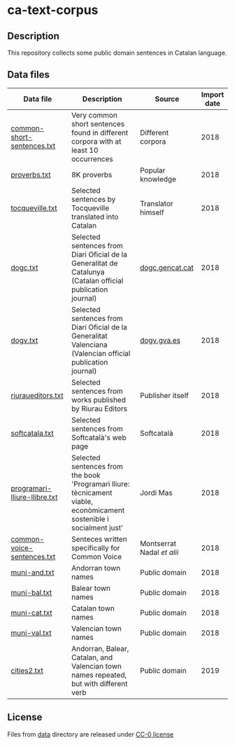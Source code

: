 # ca-text-corpus
## Description
This repository collects some public domain sentences in Catalan language.

## Data files
| Data file        | Description | Source | Import date |
| ------------- |-------------| -----| ---- |
| [common-short-sentences.txt](./data/common-short-sentences.txt) | Very common short sentences found in different corpora with at least 10 occurrences | Different corpora | 2018 |
| [proverbs.txt](./data/proverbs.txt) | 8K proverbs | Popular knowledge  | 2018 |
| [tocqueville.txt](./data/tocqueville.txt) | Selected sentences by Tocqueville translated into Catalan | Translator himself  | 2018 |
| [dogc.txt](./data/dogc.txt) | Selected sentences from Diari Oficial de la Generalitat de Catalunya (Catalan official publication journal) | [dogc.gencat.cat](http://dogc.gencat.cat)  | 2018 |
| [dogv.txt](./data/dogv.txt) | Selected sentences from Diari Oficial de la Generalitat Valenciana (Valencian official publication journal) | [dogv.gva.es](http://www.dogv.gva.es/)  | 2018 |
| [riuraueditors.txt](./data/riuraueditors.txt) | Selected sentences from works published by Riurau Editors | Publisher itself | 2018 |
| [softcatala.txt](./data/softcatala.txt) | Selected sentences from Softcatalà's web page | Softcatalà | 2018 |
| [programari-lliure-llibre.txt](./data/programari-lliure-llibre.txt) | Selected sentences from the book 'Programari lliure: tècnicament viable, econòmicament sostenible i socialment just' | Jordi Mas | 2018 |
| [common-voice-sentences.txt](./data/common-voice-sentences.txt) | Senteces written specifically for Common Voice | Montserrat Nadal *et alii* | 2018 |
| [muni-and.txt](./data/muni-and.txt) | Andorran town names | Public domain | 2018 |
| [muni-bal.txt](./data/muni-bal.txt) | Balear town names | Public domain | 2018 |
| [muni-cat.txt](./data/muni-cat.txt) | Catalan town names | Public domain | 2018 |
| [muni-val.txt](./data/muni-val.txt) | Valencian town names | Public domain | 2018 |
| [cities2.txt](./data/cities2.txt) | Andorran, Balear, Catalan, and Valencian town names repeated, but with different verb | Public domain | 2019 |

## License
Files from [data](./data) directory are released under [CC-0 license](https://creativecommons.org/choose/zero/?lang=ca)



